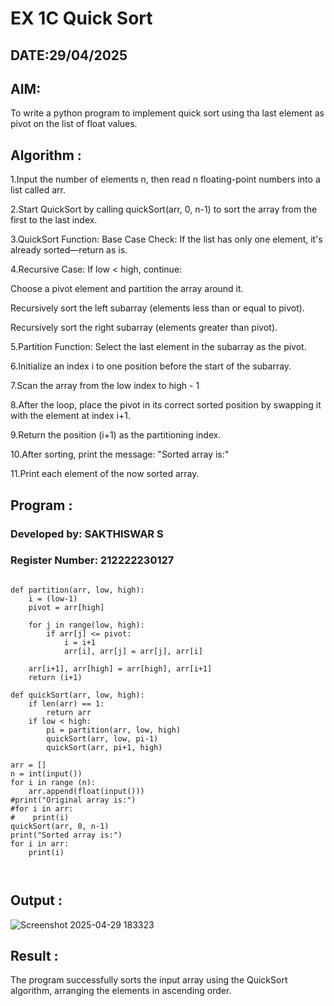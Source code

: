 # EX 1C Quick Sort

## DATE:29/04/2025

## AIM:

To write a python program to implement quick sort using tha last element as pivot on the list of float values.

## Algorithm :
1.Input the number of elements n, then read n floating-point numbers into a list called arr.

2.Start QuickSort by calling quickSort(arr, 0, n-1) to sort the array from the first to the last index.

3.QuickSort Function:
Base Case Check:
If the list has only one element, it's already sorted—return as is.

4.Recursive Case:
If low < high, continue:

Choose a pivot element and partition the array around it.

Recursively sort the left subarray (elements less than or equal to pivot).

Recursively sort the right subarray (elements greater than pivot).

5.Partition Function:
Select the last element in the subarray as the pivot.

6.Initialize an index i to one position before the start of the subarray.

7.Scan the array from the low index to high - 1

8.After the loop, place the pivot in its correct sorted position by swapping it with the element at index i+1.

9.Return the position (i+1) as the partitioning index.


10.After sorting, print the message: "Sorted array is:"

11.Print each element of the now sorted array.

## Program :

### Developed by: SAKTHISWAR S
### Register Number: 212222230127
```

def partition(arr, low, high):
    i = (low-1)
    pivot = arr[high]

    for j in range(low, high):
        if arr[j] <= pivot:
            i = i+1
            arr[i], arr[j] = arr[j], arr[i]

    arr[i+1], arr[high] = arr[high], arr[i+1]
    return (i+1)

def quickSort(arr, low, high):
    if len(arr) == 1:
        return arr
    if low < high:
        pi = partition(arr, low, high)
        quickSort(arr, low, pi-1)
        quickSort(arr, pi+1, high)

arr = []
n = int(input())
for i in range (n):
    arr.append(float(input()))
#print("Original array is:")
#for i in arr:
#    print(i)
quickSort(arr, 0, n-1)
print("Sorted array is:")
for i in arr:
    print(i)



```

## Output :

![Screenshot 2025-04-29 183323](https://github.com/user-attachments/assets/aae6dbfc-3cec-4e57-8cc5-3f7e8cdbaec7)



## Result :

The program successfully sorts the input array using the QuickSort algorithm, arranging the elements in ascending order.
